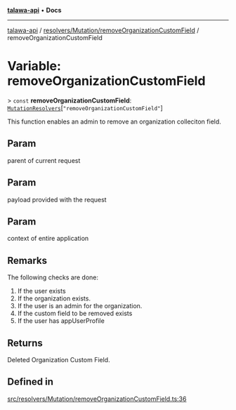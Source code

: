 [**talawa-api**](../../../../README.md) • **Docs**

***

[talawa-api](../../../../modules.md) / [resolvers/Mutation/removeOrganizationCustomField](../README.md) / removeOrganizationCustomField

# Variable: removeOrganizationCustomField

\> `const` **removeOrganizationCustomField**: [`MutationResolvers`](../../../../types/generatedGraphQLTypes/type-aliases/MutationResolvers.md)\[`"removeOrganizationCustomField"`\]

This function enables an admin to remove an organization colleciton field.

## Param

parent of current request

## Param

payload provided with the request

## Param

context of entire application

## Remarks

The following checks are done:
1. If the user exists
2. If the organization exists.
3. If the user is an admin for the organization.
4. If the custom field to be removed exists
5. If the user has appUserProfile

## Returns

Deleted Organization Custom Field.

## Defined in

[src/resolvers/Mutation/removeOrganizationCustomField.ts:36](https://github.com/PalisadoesFoundation/talawa-api/blob/f4877b986932181336f42a7336754de05976cd97/src/resolvers/Mutation/removeOrganizationCustomField.ts#L36)
